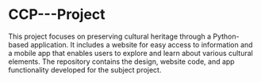# CCP---Project
This project focuses on preserving cultural heritage through a Python-based application. It includes a website for easy access to information and a mobile app that enables users to explore and learn about various cultural elements. The repository contains the design, website code, and app functionality developed for the subject project.
